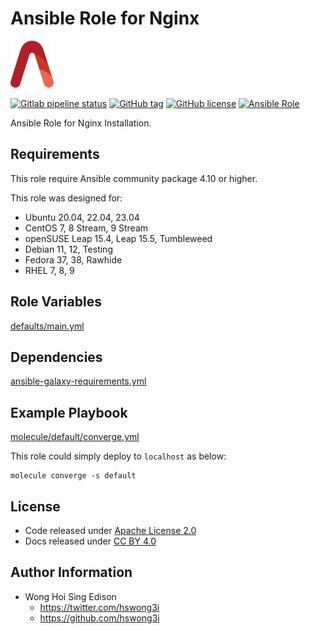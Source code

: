 # Ansible Role for Nginx

<a href="https://alvistack.com" title="AlviStack" target="_blank"><img src="/alvistack.svg" height="75" alt="AlviStack"></a>

[![Gitlab pipeline status](https://img.shields.io/gitlab/pipeline/alvistack/ansible-role-nginx/master)](https://gitlab.com/alvistack/ansible-role-nginx/-/pipelines)
[![GitHub tag](https://img.shields.io/github/tag/alvistack/ansible-role-nginx.svg)](https://github.com/alvistack/ansible-role-nginx/tags)
[![GitHub license](https://img.shields.io/github/license/alvistack/ansible-role-nginx.svg)](https://github.com/alvistack/ansible-role-nginx/blob/master/LICENSE)
[![Ansible Role](https://img.shields.io/badge/galaxy-alvistack.nginx-blue.svg)](https://galaxy.ansible.com/alvistack/nginx)

Ansible Role for Nginx Installation.

## Requirements

This role require Ansible community package 4.10 or higher.

This role was designed for:

-   Ubuntu 20.04, 22.04, 23.04
-   CentOS 7, 8 Stream, 9 Stream
-   openSUSE Leap 15.4, Leap 15.5, Tumbleweed
-   Debian 11, 12, Testing
-   Fedora 37, 38, Rawhide
-   RHEL 7, 8, 9

## Role Variables

[defaults/main.yml](defaults/main.yml)

## Dependencies

[ansible-galaxy-requirements.yml](ansible-galaxy-requirements.yml)

## Example Playbook

[molecule/default/converge.yml](molecule/default/converge.yml)

This role could simply deploy to `localhost` as below:

    molecule converge -s default

## License

-   Code released under [Apache License 2.0](LICENSE)
-   Docs released under [CC BY 4.0](http://creativecommons.org/licenses/by/4.0/)

## Author Information

-   Wong Hoi Sing Edison
    -   <https://twitter.com/hswong3i>
    -   <https://github.com/hswong3i>
